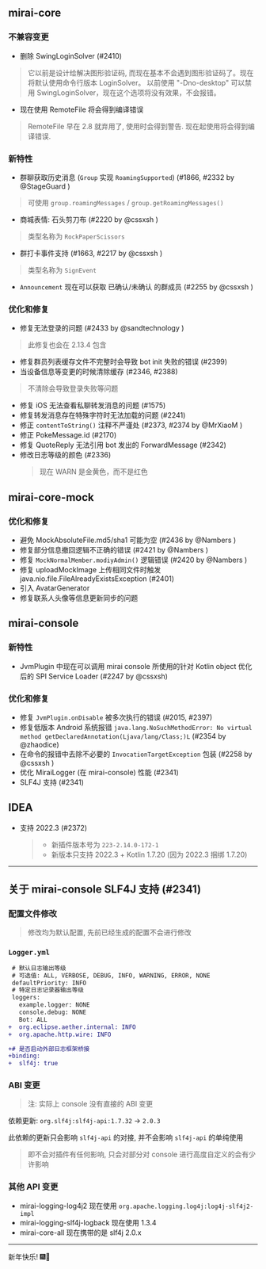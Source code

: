 ## mirai-core

### 不兼容变更

- 删除 SwingLoginSolver (#2410)

> 它以前是设计给解决图形验证码, 而现在基本不会遇到图形验证码了。现在将默认使用命令行版本 LoginSolver。
> 以前使用 "-Dno-desktop" 可以禁用 SwingLoginSolver，现在这个选项将没有效果，不会报错。

- 现在使用 RemoteFile 将会得到编译错误

> RemoteFile 早在 2.8 就弃用了, 使用时会得到警告. 现在起使用将会得到编译错误.

### 新特性

- 群聊获取历史消息 (`Group` 实现 `RoamingSupported`) (#1866, #2332 by @StageGuard )

> 可使用 `group.roamingMessages` / `group.getRoamingMessages()`

- 商城表情: 石头剪刀布 (#2220 by @cssxsh )

> 类型名称为 `RockPaperScissors`

- 群打卡事件支持 (#1663, #2217 by @cssxsh )

> 类型名称为 `SignEvent`

- `Announcement` 现在可以获取 已确认/未确认 的群成员 (#2255 by @cssxsh )

### 优化和修复

- 修复无法登录的问题 (#2433 by @sandtechnology )

> 此修复也会在 2.13.4 包含

- 修复群员列表缓存文件不完整时会导致 bot init 失败的错误 (#2399)
- 当设备信息等变更的时候清除缓存 (#2346, #2388)

> 不清除会导致登录失败等问题

- 修复 iOS 无法查看私聊转发消息的问题 (#1575)
- 修复转发消息存在特殊字符时无法加载的问题 (#2241)
- 修正 `contentToString()` 注释不严谨处 (#2373, #2374 by @MrXiaoM )
- 修正 PokeMessage.id (#2170)
- 修复 QuoteReply 无法引用 bot 发出的 ForwardMessage (#2342)
- 修改日志等级的颜色 (#2336)
  > 现在 WARN 是金黄色，而不是红色

## mirai-core-mock

### 优化和修复

- 避免 MockAbsoluteFile.md5/sha1 可能为空 (#2436 by @Nambers )
- 修复部分信息撤回逻辑不正确的错误 (#2421 by @Nambers )
- 修复 `MockNormalMember.modiyAdmin()` 逻辑错误 (#2420 by @Nambers )
- 修复 uploadMockImage 上传相同文件时触发 java.nio.file.FileAlreadyExistsException (#2401)
- 引入 AvatarGenerator
- 修复联系人头像等信息更新同步的问题

## mirai-console

### 新特性

- JvmPlugin 中现在可以调用 mirai console 所使用的针对 Kotlin object 优化后的 SPI Service Loader (#2247 by @cssxsh)

### 优化和修复

- 修复 `JvmPlugin.onDisable` 被多次执行的错误 (#2015, #2397)
- 修复低版本 Android 系统报错 `java.lang.NoSuchMethodError: No virtual method getDeclaredAnnotation(Ljava/lang/Class;)L` (#2354 by @zhaodice)
- 在命令的报错中去除不必要的 `InvocationTargetException` 包装 (#2258 by @cssxsh )
- 优化 MiraiLogger (在 mirai-console) 性能 (#2341)
- SLF4J 支持 (#2341)

## IDEA

- 支持 2022.3 (#2372)
  > - 新插件版本号为 `223-2.14.0-172-1`
  > - 新版本只支持 2022.3 + Kotlin 1.7.20 (因为 2022.3 捆绑 1.7.20)

---------------

## 关于 mirai-console SLF4J 支持 (#2341)

### 配置文件修改

> 修改均为默认配置, 先前已经生成的配置不会进行修改

### `Logger.yml`

```diff
 # 默认日志输出等级
 # 可选值: ALL, VERBOSE, DEBUG, INFO, WARNING, ERROR, NONE
 defaultPriority: INFO
 # 特定日志记录器输出等级
 loggers: 
   example.logger: NONE
   console.debug: NONE
   Bot: ALL
+  org.eclipse.aether.internal: INFO
+  org.apache.http.wire: INFO

+# 是否启动外部日志框架桥接
+binding: 
+  slf4j: true
```

### ABI 变更

> 注: 实际上 console 没有直接的 ABI 变更

依赖更新: `org.slf4j:slf4j-api:1.7.32` -> `2.0.3`

此依赖的更新只会影响 `slf4j-api` 的对接, 并不会影响 `slf4j-api` 的单纯使用

> 即不会对插件有任何影响, 只会对部分对 console 进行高度自定义的会有少许影响

### 其他 API 变更

- mirai-logging-log4j2 现在使用 `org.apache.logging.log4j:log4j-slf4j2-impl`
- mirai-logging-slf4j-logback 现在使用 1.3.4
- mirai-core-all 现在携带的是 slf4j 2.0.x

-------

新年快乐! 🎆🎉





